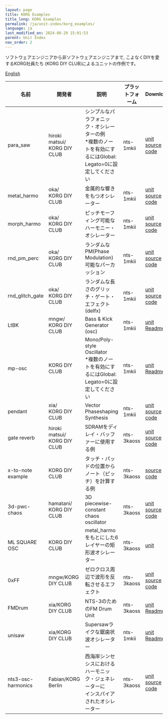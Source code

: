 ```yaml
---
layout: page
title: KORG Examples
title_long: KORG Examples
permalink: /ja/unit-index/korg_examples/
language: ja
last_modified_on: 2024-08-29 15:01:53
parent: Unit Index
nav_order: 2
---
```


ソフトウェアエンジニアから非ソフトウェアエンジニアまで, こよなくDIYを愛するKORG社員たち (KORG DIY CLUB)によるユニットの作例です。

[English](11_korg_examples.md)

| 名前 | 開発者 | 説明 | プラットフォーム | Downloads |
| ---- | ---- | ---- | ---- | ---- |
| para_saw | hiroki matsui/<br>KORG DIY CLUB | シンプルなパラフォニック・オシレーターの例<br>*複数のノートを有効にするにはGlobal: Legato=0に設定してください | nts-1mkii | [unit](KORG_Examples/nts1mkii/para_saw/para_saw.nts1mkiiunit)<br>[source code](KORG_Examples/nts1mkii/para_saw/para_saw.zip) |
| metal_harmo | oka/<br>KORG DIY CLUB | 金属的な響きをもつオシレーター | nts-1mkii | [unit](KORG_Examples/nts1mkii/metal_harmo/metal_harmo.nts1mkiiunit)<br>[source code](KORG_Examples/nts1mkii/metal_harmo/metal_harmo.zip) |
| morph_harmo | oka/<br>KORG DIY CLUB | ピッチモーフィング可能なハーモニー・オシレーター | nts-1mkii | [unit](KORG_Examples/nts1mkii/morph_harmo/morph_harmo.nts1mkiiunit)<br>[source code](KORG_Examples/nts1mkii/morph_harmo/morph_harmo.zip) |
| rnd_pm_perc | oka/<br>KORG DIY CLUB | ランダムなPM(Phase Modulation)可能なパーカッション | nts-1mkii | [unit](KORG_Examples/nts1mkii/rnd_pm_perc/rnd_pm_perc.nts1mkiiunit)<br>[source code](KORG_Examples/nts1mkii/rnd_pm_perc/rnd_pm_perc.zip) |
| rnd_glitch_gate | oka/<br>KORG DIY CLUB | ランダムな長さのグリッチ・ゲート・エフェクト (delfx) | nts-1mkii | [unit](KORG_Examples/nts1mkii/rnd_glitch_gate/rnd_glitch_gate.nts1mkiiunit)<br>[source code](KORG_Examples/nts1mkii/rnd_glitch_gate/rnd_glitch_gate.zip) |
| LtBK | mngw/<br>KORG DIY CLUB | Bass & Kick Generator (osc) | nts-1mkii | [unit](KORG_Examples/nts1mkii/LtBK/ltbk.nts1mkiiunit)<br>[Readme](KORG_Examples/nts1mkii/LtBK/LtBK_manual.zip) |
| mp-osc | KORG DIY CLUB | Mono/Poly-style Oscillator<br>*複数のノートを有効にするにはGlobal: Legato=0に設定してください | nts-1mkii | [unit](KORG_Examples/nts1mkii/mp-osc/mp-osc.nts1mkiiunit)<br>[Readme](KORG_Examples/nts1mkii/mp-osc/readme.zip) |
| pendant | xia/<br>KORG DIY CLUB | Vector Phaseshaping Synthesis | nts-1mkii | [unit](KORG_Examples/nts1mkii/pendant/pendant.nts1mkiiunit)<br>[source code](KORG_Examples/nts1mkii/pendant/pendant_1.01.zip) |
| gate reverb | hiroki matsui/<br>KORG DIY CLUB | SDRAMをディレイ・バッファーに使用する例 | nts-3kaoss | [unit](KORG_Examples/nts3kaoss/gate_reverb/gatereverb.nts3unit) <br> [source code](KORG_Examples/nts3kaoss/gate_reverb/gate_reverb.zip) |
| x-to-note example| KORG DIY CLUB | タッチ・パッドの位置からノート（ピッチ）を計算する例 | nts-3kaoss | [source code](KORG_Examples/nts3kaoss/x-to-note/x-to-note.zip) |
| 3d-pwc-chaos | hamatani/<br>KORG DIY CLUB | 3D piecewise-constant chaos oscillator | nts-3kaoss | [unit](KORG_Examples/nts3kaoss/3d-chaos/3d-chaos.nts3unit)<br>[source code](KORG_Examples/nts3kaoss/3d-chaos/3d-chaos.zip) |
| ML SQUARE OSC | KORG DIY CLUB | metal_harmoをもとにした6レイヤーの矩形波オシレーター | nts-3kaoss | [unit](KORG_Examples/nts3kaoss/ml_square_osc/ml_square_osc.nts3unit) |
| 0xFF | mngw/KORG DIY CLUB | ゼロクロス周辺で波形を反転させるエフェクト | nts-3kaoss | [unit](KORG_Examples/nts3kaoss/0xFF/0xFF.nts3unit)<br>[source code](KORG_Examples/nts3kaoss/0xFF/0xFF.zip) |
| FMDrum | xia/KORG DIY CLUB | NTS-3のためのFM Drum Unit | nts-3kaoss | [unit](KORG_Examples/nts3kaoss/FMDrum/FMDrum.nts3unit)<br>[Readme](KORG_Examples/nts3kaoss/FMDrum/README.zip) |
| unisaw | xia/KORG DIY CLUB | Supersawライクな鋸歯状波オシレーター | nts-1mkii | [unit](KORG_Examples/nts1mkii/unisaw/unisaw.nts1mkiiunit)<br>[Readme](KORG_Examples/nts1mkii/unisaw/README.zip) |
| nts3-osc-harmonics | Fabian/KORG Berlin | 西海岸シンセシスにおけるハーモニック・ジェネレーターに<br>インスパイアされたオシレーター | nts-3kaoss | [unit](KORG_Examples/nts3kaoss/nts-3-osc-harmonics/nts3-osc-harmonics.nts3unit)<br>[source code](KORG_Examples/nts3kaoss/nts-3-osc-harmonics/nts3-osc-harmonics.zip) |
